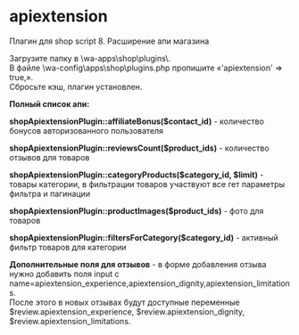 # apiextension
Плагин для shop script 8. Расширение апи магазина

<p>Загрузите папку в \wa-apps\shop\plugins\.<br />
В файле \wa-config\apps\shop\plugins.php пропишите «'apiextension' => true,».<br />
Сбросьте кэш, плагин установлен.</p>

<p><b>Полный список апи:</b></p>


<p>
  <b>shopApiextensionPlugin::affiliateBonus($contact_id)</b> - количество бонусов авторизованного пользователя
</p>

<p>
  <b>shopApiextensionPlugin::reviewsCount($product_ids)</b> - количество отзывов для товаров
</p>

<p>
  <b>shopApiextensionPlugin::categoryProducts($category_id, $limit)</b> - товары категории, в фильтрации товаров участвуют все гет параметры фильтра и пагинации
</p>

<p>
  <b>shopApiextensionPlugin::productImages($product_ids)</b> - фото для товаров
</p>

<p>
  <b>shopApiextensionPlugin::filtersForCategory($category_id)</b> - активный фильтр товаров для категории
</p>

<p>
<b>Дополнительные поля для отзывов</b> - в форме добавления отзыва нужно добавить поля
input c name=apiextension_experience,apiextension_dignity,apiextension_limitations.<br />
После этого в новых отзывах будут доступные переменные
$review.apiextension_experience, $review.apiextension_dignity, $review.apiextension_limitations.
</p>
